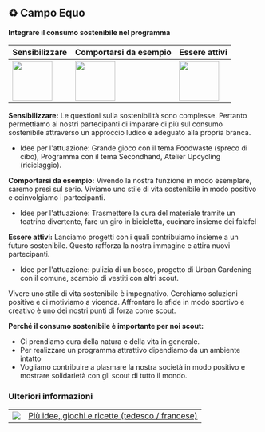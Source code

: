 ♻️ Campo Equo
-------------

**Integrare il consumo sostenibile nel programma**



 <table class="spec">
    <thead>
        <tr>
            <th><strong>Sensibilizzare</strong></th>
            <th><strong>Comportarsi da esempio</strong></th>
            <th><strong>Essere attivi</strong></th>
        </tr>
       </thead>
       <tbody>
        <tr>
            <td><img height="80px" width="80px" src="images/piktos/Icon_Sensibilisierung.png" /></td>
            <td><img height="80px" width="80px" src="images/piktos/Icon_Vorbildfunktion.png" /></td>
            <td><img height="80px" width="80px" src="images/piktos/Icon_Aktiv_werden.png" /></td>
        </tr>
       </body>
</table>

**Sensibilizzare:** Le questioni sulla sostenibilità sono complesse. Pertanto permettiamo ai nostri partecipanti di imparare di più sul consumo sostenibile attraverso un approccio ludico e adeguato alla propria branca.

- Idee per l'attuazione: Grande gioco con il tema Foodwaste (spreco di cibo), Programma con il tema Secondhand, Atelier Upcycling (riciclaggio).


**Comportarsi da esempio:** Vivendo la nostra funzione in modo esemplare, saremo presi sul serio. Viviamo uno stile di vita sostenibile in modo positivo e coinvolgiamo i partecipanti.

- Idee per l'attuazione: Trasmettere la cura del materiale tramite un teatrino divertente, fare un giro in bicicletta, cucinare insieme dei falafel

**Essere attivi:** Lanciamo progetti con i quali contribuiamo insieme a un futuro sostenibile. Questo rafforza la nostra immagine e attira nuovi partecipanti.

- Idee per l'attuazione: pulizia di un bosco, progetto di Urban Gardening con il comune, scambio di vestiti con altri scout.

Vivere uno stile di vita sostenibile è impegnativo. Cerchiamo soluzioni positive e ci motiviamo a vicenda. Affrontare le sfide in modo sportivo e creativo è uno dei nostri punti di forza come scout.

**Perché il consumo sostenibile è importante per noi scout:**

- Ci prendiamo cura della natura e della vita in generale.
- Per realizzare un programma attrattivo dipendiamo da un ambiente intatto
- Vogliamo contribuire a plasmare la nostra società in modo positivo e mostrare solidarietà con gli scout di tutto il mondo.


### Ulteriori informazioni
| | |
|---|---|
| [![](images/piktos/www.png)][1] | [Più idee, giochi e ricette (tedesco / francese)][1] |

[1]: http://www.faires-lager.ch
